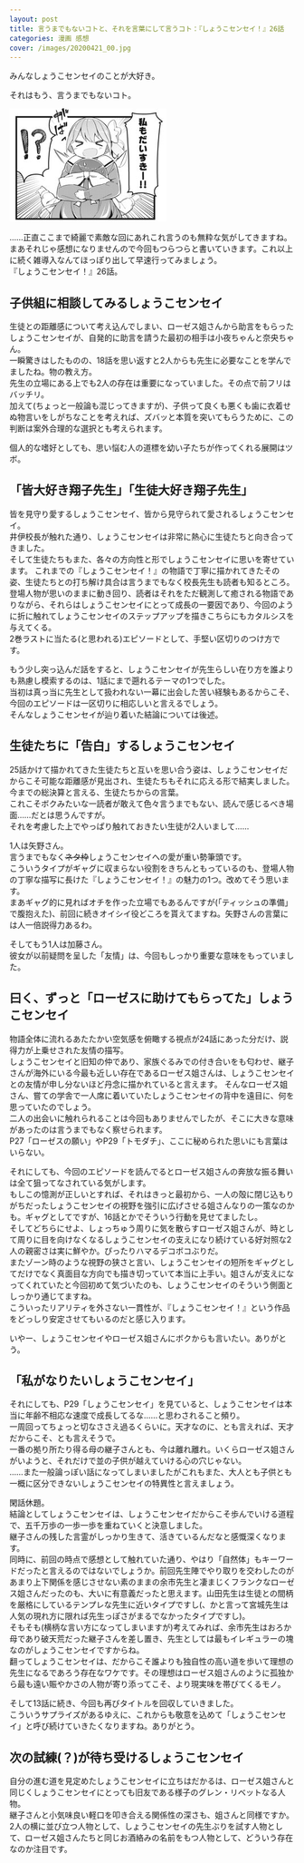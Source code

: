 ```yaml
---
layout: post
title: 言うまでもないコトと、それを言葉にして言うコト：『しょうこセンセイ！』26話
categories: 漫画 感想
cover: /images/20200421_00.jpg
---
```


みんなしょうこセンセイのことが大好き。

それはもう、言うまでもないコト。

[![26話より](/images/20200421_00.jpg "26話")](https://twitter.com/mangatimekirara/status/1250787063856685063)

……正直ここまで綺麗で素敵な回にあれこれ言うのも無粋な気がしてきますね。  
まあそれじゃ感想になりませんので今回もつらつらと書いていきます。これ以上に続く雑導入なんてほっぽり出して早速行ってみましょう。  
『しょうこセンセイ！』26話。

## 子供組に相談してみるしょうこセンセイ

生徒との距離感について考え込んでしまい、ローゼス姐さんから助言をもらったしょうこセンセイが、自発的に助言を請うた最初の相手は小夜ちゃんと奈央ちゃん。  
一瞬驚きはしたものの、18話を思い返すと2人からも先生に必要なことを学んでましたね。物の教え方。  
先生の立場にある上でも2人の存在は重要になっていました。その点で前フリはバッチリ。  
加えて(ちょっと一般論も混じってきますが)、子供って良くも悪くも歯に衣着せぬ物言いをしがちなことを考えれば、ズバッと本質を突いてもらうために、この判断は案外合理的な選択とも考えられます。

個人的な嗜好としても、思い悩む人の道標を幼い子たちが作ってくれる展開はツボ。

## 「皆大好き翔子先生」「生徒大好き翔子先生」

皆を見守り愛するしょうこセンセイ、皆から見守られて愛されるしょうこセンセイ。  
井伊校長が触れた通り、しょうこセンセイは非常に熱心に生徒たちと向き合ってきました。  
そして生徒たちもまた、各々の方向性と形でしょうこセンセイに思いを寄せています。
これまでの『しょうこセンセイ！』の物語で丁寧に描かれてきたその姿、生徒たちとの打ち解け具合は言うまでもなく校長先生も読者も知るところ。  
登場人物が思いのままに動き回り、読者はそれをただ観測して癒される物語でありながら、それらはしょうこセンセイにとって成長の一要因であり、今回のように折に触れてしょうこセンセイのステップアップを描きこちらにもカタルシスを与えてくる。  
2巻ラストに当たる(と思われる)エピソードとして、手堅い区切りのつけ方です。

もう少し突っ込んだ話をすると、しょうこセンセイが先生らしい在り方を誰よりも熟慮し模索するのは、1話にまで遡れるテーマの1つでした。  
当初は真っ当に先生として扱われない一幕に出会した苦い経験もあるからこそ、今回のエピソードは一区切りに相応しいと言えるでしょう。  
そんなしょうこセンセイが辿り着いた結論については後述。

## 生徒たちに「告白」するしょうこセンセイ

25話かけて描かれてきた生徒たちと互いを思い合う姿は、しょうこセンセイだからこそ可能な距離感が見出され、生徒たちもそれに応える形で結実しました。  
今までの総決算と言える、生徒たちからの言葉。  
これこそボクみたいな一読者が敢えて色々言うまでもない、読んで感じるべき場面……だとは思うんですが。  
それを考慮した上でやっぱり触れておきたい生徒が2人いまして……

1人は矢野さん。  
言うまでもなく~~ネタ枠~~しょうこセンセイへの愛が重い勢筆頭です。  
こういうタイプがギャグに収まらない役割をきちんともっているのも、登場人物の丁寧な描写に長けた『しょうこセンセイ！』の魅力の1つ。改めてそう思います。  
まあギャグ的に見ればオチを作った立場でもあるんですが(「ティッシュの準備」で腹抱えた)、前回に続きオイシイ役どころを貰えてますね。矢野さんの言葉には人一倍説得力あるわ。

そしてもう1人は加藤さん。  
彼女が以前疑問を呈した「友情」は、今回もしっかり重要な意味をもっていました。

## 曰く、ずっと「ローゼスに助けてもらってた」しょうこセンセイ

物語全体に流れるあたたかい空気感を俯瞰する視点が24話にあった分だけ、説得力が上乗せされた友情の描写。  
しょうこセンセイと旧知の仲であり、家族ぐるみでの付き合いをも匂わせ、継子さんが海外にいる今最も近しい存在であるローゼス姐さんは、しょうこセンセイとの友情が申し分ないほど丹念に描かれていると言えます。
そんなローゼス姐さん、嘗ての学舎で一人席に着いていたしょうこセンセイの背中を遠目に、何を思っていたのでしょう。  
二人の出会いに触れられることは今回もありませんでしたが、そこに大きな意味があったのは言うまでもなく察せられます。  
P27「ローゼスの願い」やP29「トモダチ」、ここに秘められた思いにも言葉はいらない。

それにしても、今回のエピソードを読んでるとローゼス姐さんの奔放な振る舞いは全て狙ってなされている気がします。  
もしこの憶測が正しいとすれば、それはきっと最初から、一人の殻に閉じ込もりがちだったしょうこセンセイの視野を強引に広げさせる姐さんなりの一策なのかも。ギャグとしてですが、16話とかでそういう行動を見せてましたし。  
そしてどちらにせよ、しょっちゅう周りに気を散らすローゼス姐さんが、時として周りに目を向けなくなるしょうこセンセイの支えになり続けている好対照な2人の親密さは実に鮮やか。ぴったりハマるデコボコぶりだ。  
またゾーン時のような視野の狭さと言い、しょうこセンセイの短所をギャグとしてだけでなく真面目な方向でも描き切っていて本当に上手い。姐さんが支えになってくれていたと今回初めて気づいたのも、しょうこセンセイのそういう側面としっかり通じてますね。  
こういったリアリティを外さない一貫性が、『しょうこセンセイ！』という作品をどっしり安定させてもいるのだと感じ入ります。

いやー、しょうこセンセイやローゼス姐さんにボクからも言いたい。ありがとう。

## 「私がなりたいしょうこセンセイ」

それにしても、P29「しょうこセンセイ」を見ていると、しょうこセンセイは本当に年齢不相応な速度で成長してるな……と思わされること頻り。  
一周回ってちょっと切なささえ過るくらいに。天才なのに、とも言えれば、天才だからこそ、とも言えそうで。  
一番の拠り所たり得る母の継子さんとも、今は離れ離れ。いくらローゼス姐さんがいようと、それだけで並の子供が越えていける心の穴じゃない。  
……また一般論っぽい話になってしまいましたがこれもまた、大人とも子供とも一概に区分できないしょうこセンセイの特異性と言えましょう。

閑話休題。  
結論としてしょうこセンセイは、しょうこセンセイだからこそ歩んでいける道程で、五千万歩の一歩一歩を重ねていくと決意しました。  
継子さんの残した言霊がしっかり生きて、活きているんだなと感慨深くなります。  
同時に、前回の時点で感想として触れていた通り、やはり「自然体」もキーワードだったと言えるのではないでしょうか。前回先生陣でやり取りを交わしたのがあまり上下関係を感じさせない素のままの余市先生と凄まじくフランクなローゼス姐さんだったのも、大いに有意義だったと思えます。山田先生は生徒との間柄を厳格にしているテンプレな先生に近いタイプですし(、かと言って宮城先生は人気の現れ方に限れば先生っぽさがまるでなかったタイプですし)。  
そもそも(横柄な言い方になってしまいますが)考えてみれば、余市先生はおろか母であり破天荒だった継子さんを差し置き、先生としては最もイレギュラーの塊なのがしょうこセンセイですからね。  
翻ってしょうこセンセイは、だからこそ誰よりも独自性の高い道を歩いて理想の先生になるであろう存在なワケです。その理想はローゼス姐さんのように孤独から最も遠い賑やかさの人物が寄り添ってこそ、より現実味を帯びてくるモノ。

そして13話に続き、今回も再びタイトルを回収していきました。  
こういうサプライズがあるゆえに、これからも敬意を込めて「しょうこセンセイ」と呼び続けていきたくなりますね。ありがとう。

## 次の試練(？)が待ち受けるしょうこセンセイ

自分の進む道を見定めたしょうこセンセイに立ちはだかるは、ローゼス姐さんと同じくしょうこセンセイにとっても旧友である様子のグレン・リベットなる人物。  
継子さんと小気味良い軽口を叩き合える関係性の深さも、姐さんと同様ですか。2人の横に並び立つ人物として、しょうこセンセイの先生ぶりを試す人物として、ローゼス姐さんたちと同じお酒絡みの名前をもつ人物として、どういう存在なのか注目です。

